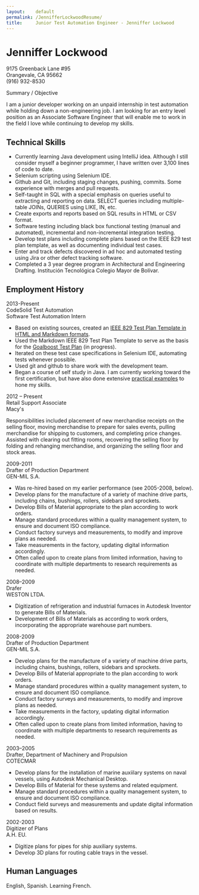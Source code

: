 ```yaml
---
layout:    default
permalink: /JennifferLockwoodResume/
title:     Junior Test Automation Engineer - Jenniffer Lockwood
---
```


Jenniffer Lockwood
===
9175 Greenback Lane #95<br />
Orangevale, CA 95662<br />
(916) 932-8530


Summary / Objective

I am a junior developer working on an unpaid internship in test automation while holding down a non-engineering job.  I am looking for an entry level position as an Associate Software Engineer that will enable me to work in the field I love while continuing to develop my skills.

Technical Skills
---

* Currently learning Java development using IntelliJ idea.  Although I still consider myself a beginner programmer, I have written over 3,100 lines of code to date.
* Selenium scripting using Selenium IDE.
* Github and Git, including staging changes, pushing, commits.  Some experience with merges and pull requests.
* Self-taught in SQL with a special emphasis on queries useful to extracting and reporting on data.  SELECT queries including multiple-table JOINs, QUERIES using LIKE, IN, etc.
* Create exports and reports based on SQL results in HTML or CSV format.
* Software testing including black box functional testing (manual and automated), incremental and non-incremental integration testing.
* Develop test plans including complete plans based on the IEEE 829 test plan template, as well as documenting individual test cases.
* Enter and track defects discovered in ad hoc and automated testing using Jira or other defect tracking software.
* Completed a 3 year degree program in Architectural and Engineering Drafting. Institución Tecnológica Colegio Mayor de Bolívar.

Employment History
---

2013-Present<br>
CodeSolid Test Automation<br />
Software Test Automation Intern<br />

* Based on existing sources, created an [IEEE 829 Test Plan Template in HTML and Markdown formats](https://github.com/JennifferLockwood/test_plan_template).
* Used the Markdown IEEE 829 Test Plan Template to serve as the basis for the [Goalboost Test Plan](https://github.com/JennifferLockwood/GoalboostTesting/blob/master/doc/md/TestPlan.md) (in progress).
* Iterated on these test case specifications in Selenium IDE, automating tests whenever possible.
* Used git and github to share work with the development team.
* Began a course of self study in Java.  I am currently working toward the first certification, but have also done extensive [practical examples](https://github.com/JennifferLockwood/JennifferJava) to hone my skills.

2012 – Present<br />
Retail Support Associate<br />
Macy's

Responsibilities included placement of new merchandise receipts on the selling floor, moving merchandise to prepare for sales events, pulling merchandise for shipping to customers, and completing price changes.  Assisted with clearing out fitting rooms, recovering the selling floor by folding and rehanging merchandise, and organizing the selling floor and stock areas. 

2009-2011<br />
Drafter of Production Department<br />
GEN-MIL S.A.<br />

* Was re-hired based on my earlier performance (see 2005-2008, below).
* Develop plans for the manufacture of a variety of machine drive parts, including chains, bushings, rollers, sidebars and sprockets.
* Develop Bills of Material appropriate to the plan according to work orders.
* Manage standard procedures within a quality management system, to ensure and document ISO compliance.
* Conduct factory surveys and measurements, to modify and improve plans as needed.
* Take measurements in the factory, updating digital information accordingly.
* Often called upon to create plans from limited information, having to coordinate with multiple departments to research requirements as needed.

2008–2009<br />
Drafer<br />
WESTON LTDA.<br />

* Digitization of refrigeration and industrial furnaces in Autodesk Inventor to generate Bills of Materials.
* Development of Bills of Materials as according to work orders, incorporating the appropriate warehouse part numbers.

2008-2009<br />
Drafter of Production Department<br />
GEN-MIL S.A.<br />

* Develop plans for the manufacture of a variety of machine drive parts, including chains, bushings, rollers, sidebars and sprockets.
* Develop Bills of Material appropriate to the plan according to work orders.
* Manage standard procedures within a quality management system, to ensure and document ISO compliance.
* Conduct factory surveys and measurements, to modify and improve plans as needed.
* Take measurements in the factory, updating digital information accordingly.
* Often called upon to create plans from limited information, having to coordinate with multiple departments to research requirements as needed.

2003–2005<br />
Drafter, Department of Machinery and Propulsion<br />
COTECMAR<br />

* Develop plans for the installation of marine auxiilary systems on naval vessels, using Autodesk Mechanical Desktop.
* Develop Bills of Material for these systems and related equipment.
* Manage standard procedures within a quality management system, to ensure and document ISO compliance.
* Conduct field surveys and measurements and update digital information based on results.                     

2002-2003<br />
Digitizer of Plans<br />
A.H. EU.<br />

* Digitize plans for pipes for ship auxiliary systems.
* Develop 3D plans for routing cable trays in the vessel.

Human Languages
----
English, Spanish.  Learning French.  
